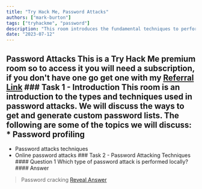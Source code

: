 ```yaml
---
title: "Try Hack Me, Password Attacks"
authors: ["mark-burton"]
tags: ["tryhackme", "password"]
description: "This room introduces the fundamental techniques to perform a successful password attack against various services and scenarios."
date: "2023-07-12"
---
```


## Password Attacks  This is a Try Hack Me premium room so to access it you will need a subscription, if you don't have one go get one with my [Referral Link](https:/tryhackme.comsignup?referrer=638ca30a6675850049e4858e)  ### Task 1 - Introduction  This room is an introduction to the types and techniques used in password attacks. We will discuss the ways to get and generate custom password lists. The following are some of the topics we will discuss:  * Password profiling
* Password attacks techniques
* Online password attacks  ### Task 2 - Password Attacking Techniques  #### Question 1  Which type of password attack is performed locally?  #### Answer
> Password cracking [Reveal Answer](#) 